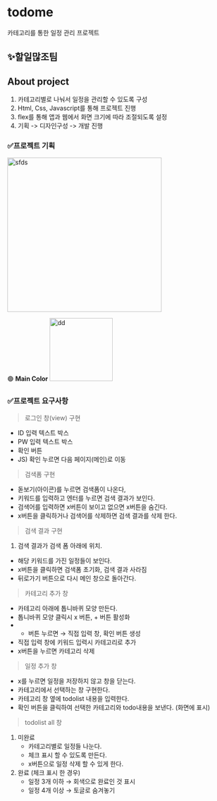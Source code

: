 # todome
카테고리를 통한 일정 관리 프로젝트

## ✨할일많조팀

## About project
1. 카테고리별로 나눠서 일정을 관리할 수 있도록 구성
2. Html, Css, Javascript를 통해 프로젝트 진행
3. flex를 통해 앱과 웹에서 화면 크기에 따라 조절되도록 설정
4. 기획 -> 디자인구성 -> 개발 진행

### ✅프로젝트 기획
<img width="350" alt="sfds" src="https://user-images.githubusercontent.com/81394850/153700389-ec393bfb-074d-427b-98d7-747097c881f7.png">

🟢 __Main Color__
<img width="143" alt="dd" src="https://user-images.githubusercontent.com/81394850/153700444-c04fe9a0-460f-4fd1-abc2-370ffacd5ecf.png">

### ✅프로젝트 요구사항
> 로그인 창(view) 구현
- ID 입력 텍스트 박스
- PW 입력 텍스트 박스
- 확인 버튼
- JS) 확인 누르면 다음 페이지(메인)로 이동

> 검색폼 구현
- 돋보기(아이콘)를 누르면 검색폼이 나온다,
- 키워드를 입력하고 엔터를 누르면 검색 결과가 보인다.
- 검색어를 입력하면 x버튼이 보이고 없으면 x버튼을 숨긴다.
- x버튼을 클릭하거나 검색어를 삭제하면 검색 결과를 삭제 한다.

> 검색 결과 구현
1. 검색 결과가 검색 폼 아래에 위치.
- 해당 키워드를 가진 일정들이 보인다.
- x버튼을 클릭하면 검색폼 초기화, 검색 결과 사라짐
- 뒤로가기 버튼으로 다시 메인 창으로 돌아간다.

> 카테고리 추가 창
- 카테고리 아래에 톱니바퀴 모양 만든다.
- 톱니바퀴 모양 클릭시 x 버튼,  + 버튼 활성화
- + 버튼 누르면 → 직접 입력 창, 확인 버튼 생성
- 직접 입력 창에 키워드 입력시 카테고리로 추가
- x버튼을 누르면 카테고리 삭제

> 일정 추가 창
- x를 누르면 일정을 저장하지 않고 창을 닫는다.
- 카테고리에서 선택하는 창 구현한다.
- 카테고리 창 옆에 todolist 내용을 입력한다.
- 확인 버튼을 클릭하여 선택한 카테고리와 todo내용을 보낸다. (화면에 표시)

> todolist all 창
1. 미완료
    - 카테고리별로 일정들 나눈다.
    - 체크 표시 할 수 있도록 만든다.
    - x버튼으로 일정 삭제 할 수 있게 한다.
2. 완료 (체크 표시 한 경우)
    - 일정 3개 이하 → 회색으로 완료인 것 표시
    - 일정 4개 이상 → 토글로 숨겨놓기
